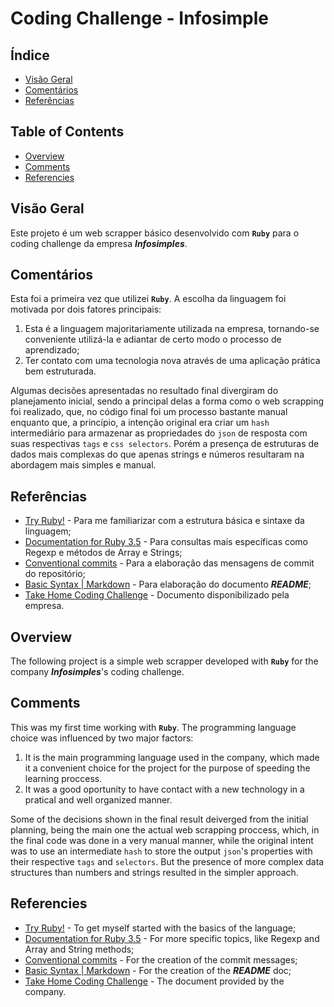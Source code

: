 # Coding Challenge - Infosimple

## Índice

- [Visão Geral](#visão-geral)
- [Comentários](#comentários)
- [Referências](#referências)

## Table of Contents

- [Overview](#overview)
- [Comments](#comments)
- [Referencies](#referencies)

## Visão Geral

Este projeto é um web scrapper básico desenvolvido com **`Ruby`** para o coding challenge da empresa ***Infosimples***.

## Comentários

Esta foi a primeira vez que utilizei **`Ruby`**. A escolha da linguagem foi motivada por dois fatores principais:

1. Esta é a linguagem majoritariamente utilizada na empresa, tornando-se conveniente utilizá-la e adiantar de certo modo o processo de aprendizado;
2. Ter contato com uma tecnologia nova através de uma aplicação prática bem estruturada.

Algumas decisões apresentadas no resultado final divergiram do planejamento inicial, sendo a principal delas a forma como o web scrapping foi realizado, que, no código final foi um processo bastante manual enquanto que, a princípio, a intenção original era criar um `hash` intermediário para armazenar as propriedades do `json` de resposta com suas respectivas `tags` e `css selectors`. Porém a presença de estruturas de dados mais complexas do que apenas strings e números resultaram na abordagem mais simples e manual.

## Referências

- [Try Ruby!](https://try.ruby-lang.org/) \- Para me familiarizar com a estrutura básica e sintaxe da linguagem;
- [Documentation for Ruby 3.5](https://docs.ruby-lang.org/en/master/index.html) \- Para consultas mais específicas como Regexp e métodos de Array e Strings;
- [Conventional commits](https://www.conventionalcommits.org/pt-br/v1.0.0/) \- Para a elaboração das mensagens de commit do repositório;
- [Basic Syntax \| Markdown](https://www.markdownguide.org/basic-syntax/#overview) \- Para elaboração do documento ***README***;
- [Take Home Coding Challenge](https://github.com/PauloPrates-20/coding-challenge-infosimples/blob/main/docs/Take-Home%20Coding%20Challenge.pdf) \- Documento disponibilizado pela empresa.

## Overview

The following project is a simple web scrapper developed with **`Ruby`** for the company ***Infosimples***'s coding challenge.

## Comments

This was my first time working with **`Ruby`**. The programming language choice was influenced by two major factors:

1. It is the main programming language used in the company, which made it a convenient choice for the project for the purpose of speeding the learning proccess.
2. It was a good oportunity to have contact with a new technology in a pratical and well organized manner.

Some of the decisions shown in the final result deiverged from the initial planning, being the main one the actual web scrapping proccess, which, in the final code was done in a very manual manner, while the original intent was to use an intermediate `hash` to store the output `json`'s properties with their respective `tags` and `selectors`. But the presence of more complex data structures than numbers and strings resulted in the simpler approach.

## Referencies

- [Try Ruby!](https://try.ruby-lang.org/) \- To get myself started with the basics of the language;
- [Documentation for Ruby 3.5](https://docs.ruby-lang.org/en/master/index.html) \- For more specific topics, like Regexp and Array and String methods;
- [Conventional commits](https://www.conventionalcommits.org/pt-br/v1.0.0/) \- For the creation of the commit messages;
- [Basic Syntax \| Markdown](https://www.markdownguide.org/basic-syntax/#overview) \- For the creation of the ***README*** doc;
- [Take Home Coding Challenge](https://github.com/PauloPrates-20/coding-challenge-infosimples/blob/main/docs/Take-Home%20Coding%20Challenge.pdf) \- The document provided by the company.
